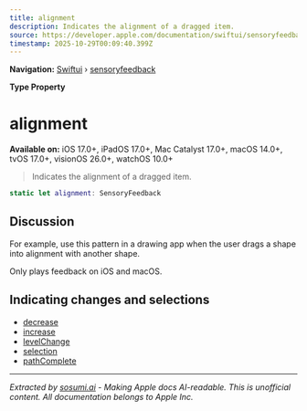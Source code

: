 ```yaml
---
title: alignment
description: Indicates the alignment of a dragged item.
source: https://developer.apple.com/documentation/swiftui/sensoryfeedback/alignment
timestamp: 2025-10-29T00:09:40.399Z
---
```


**Navigation:** [Swiftui](/documentation/swiftui) › [sensoryfeedback](/documentation/swiftui/sensoryfeedback)

**Type Property**

# alignment

**Available on:** iOS 17.0+, iPadOS 17.0+, Mac Catalyst 17.0+, macOS 14.0+, tvOS 17.0+, visionOS 26.0+, watchOS 10.0+

> Indicates the alignment of a dragged item.

```swift
static let alignment: SensoryFeedback
```

## Discussion

For example, use this pattern in a drawing app when the user drags a shape into alignment with another shape.

Only plays feedback on iOS and macOS.

## Indicating changes and selections

- [decrease](/documentation/swiftui/sensoryfeedback/decrease)
- [increase](/documentation/swiftui/sensoryfeedback/increase)
- [levelChange](/documentation/swiftui/sensoryfeedback/levelchange)
- [selection](/documentation/swiftui/sensoryfeedback/selection)
- [pathComplete](/documentation/swiftui/sensoryfeedback/pathcomplete)

---

*Extracted by [sosumi.ai](https://sosumi.ai) - Making Apple docs AI-readable.*
*This is unofficial content. All documentation belongs to Apple Inc.*
